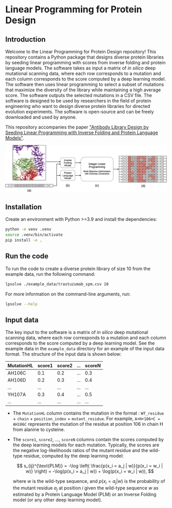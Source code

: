 # Linear Programming for Protein Design

## Introduction

Welcome to the Linear Programming for Protein Design repository! This repository contains a Python package that designs diverse protein libraries by seeding linear programming with scores from inverse folding and protein language models. The software takes as input a matrix of *in silico* deep mutational scanning data, where each row corresponds to a mutation and each column corresponds to the score computed by a deep learning model. The software then uses linear programming to select a subset of mutations that maximize the diversity of the library while maintaining a high average score. The software outputs the selected mutations in a CSV file. The software is designed to be used by researchers in the field of protein engineering who want to design diverse protein libraries for directed evolution experiments. The software is open-source and can be freely downloaded and used by anyone.

This repository accompanies the paper ["Antibody Library Design by Seeding Linear Programming with Inverse Folding and Protein Language Models"](https://www.biorxiv.org/content/10.1101/2024.11.03.621763v1).

<!-- add the image in /Users/landajuelala1/Code/abag/lp-protein-design/images/method_diagram.pdf -->
<p align="center">
<img src="images/method_diagram.png" width="800">
</p>


## Installation

Create an environment with Python >=3.9 and install the dependencies:
```bash
python -m venv .venv
source .venv/bin/activate
pip install -e .
```

## Run the code

To run the code to create a diverse protein library of size 10 from the example data, run the following command:

```bash
lpsolve ./example_data/trastuzumab_spm.csv 10
```

For more information on the command-line arguments, run:

```bash
lpsolve --help
```

## Input data

The key input to the software is a matrix of *in silico* deep mutational scanning data, where each row corresponds to a mutation and each column corresponds to the score computed by a deep learning model. See the example data in the `example_data` directory for an example of the input data format. The structure of the input data is shown below:

| MutationHL | score1 | score2 | ... | scoreN |
|------------|--------|--------|-----|--------|
| AH106C     | 0.1    | 0.2    | ... | 0.3    |
| AH106D     | 0.2    | 0.3    | ... | 0.4    |
| ...        | ...    | ...    | ... | ...    |
| YH107A     | 0.3    | 0.4    | ... | 0.5    |
| ...        | ...    | ...    | ... | ...    |


- The `MutationHL` column contains the mutation in the format : `WT_residue` + `chain` + `position_index` + `mutant_residue`. For example, `A+H+106+C = AH106C` represents the mutation of the residue at position 106 in chain H from alanine to cysteine.

- The `score1`, `score2`, ..., `scoreN` columns contain the scores computed by the deep learning models for each mutation. Typically, the scores are the negative log-likelihoods ratios of the mutant residue and the wild-type residue, computed by the deep learning model: 

    $$ s_{ij}^{\text{PLM}} =  -\log \left( \frac{p(x_i = a_j | w)}{p(x_i = w_i | w)} \right) =  -\log(p(x_i = a_j | w)) + \log(p(x_i = w_i | w)), $$

    where $w$ is the wild-type sequence, and $p(x_i = a_j | w)$ is the probability of the mutant residue $a_j$ at position $i$ given the wild-type sequence $w$ as estimated by a Protein Language Model (PLM) or an Inverse Folding model (or any other deep learning model).